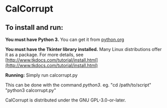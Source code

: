 # CalCorrupt

## To install and run:
**You must have Python 3.**
You can get it from [python.org](https://www.python.org/)

**You must have the Tkinter library installed.**
Many Linux distributions offer it as a package. For more details, see [http://www.tkdocs.com/tutorial/install.html](http://www.tkdocs.com/tutorial/install.html)

**Running:**
Simply run calcorrupt.py

This can be done with the command *python3*.
eg. 
"cd /path/to/script"
"python3 calcorrupt.py"

CalCorrupt is distributed under the GNU GPL-3.0-or-later.